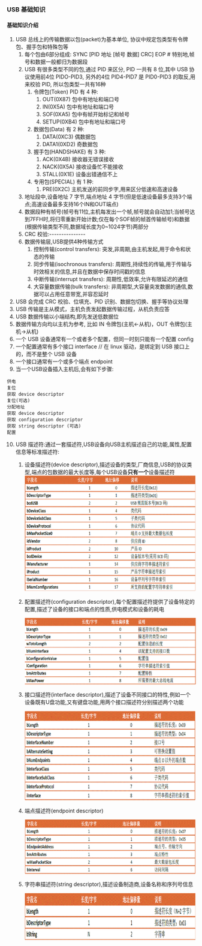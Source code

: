 ### USB 基础知识

#### 基础知识介绍

1. USB 总线上的传输数据以包(packet)为基本单位, 协议中规定包类型有令牌包、握手包和特殊包等
    1. 每个包由6部分组成: SYNC [PID 地址 [帧号 数据] CRC] EOP # 特别地,帧号和数据一般都归为数据段
    2. USB 有很多类型不同的包,通过 PID 来区分, PID 一共有 8 位,其中 USB 协议使用前4位 PIDO-PID3, 另外的4位 PID4-PID7 是 PID0-PID3 的取反,用来校验 PID, 所以包类型一共有16种
        1. 令牌包(Token) PID 有 4 种:
            1. OUT(0X87)   包中有地址和端口号
            2. IN(0X5A)    包中有地址和端口号
            3. SOF(0XA5)   包中有帧开始标记和帧号
            4. SETUP(0XB4) 包中有地址和端口号
        2. 数据包(Data) 有 2 种:
            1. DATA(0XC3)  偶数据包
            2. DATA1(0XD2) 奇数据包
        3. 握手包(HANDSHAKE) 有 3 种:
            1. ACK(0X4B)   接收器无错误接收
            2. NACK(0X5A)  接收设备忙不能接收
            3. STALL(0X1E) 设备出错通信不上
        4. 专用包(SPECIAL) 有 1 种:
            1. PRE(0X2C) 主机发送的前同步字,用来区分低速和高速设备
    3. 地址段中,设备地址 7 字节,端点地址 4 字节(但是低速设备最多支持3个端点;高速设备最多支持16个IN和OUT端点)
    4. 数据段种有帧号(帧号有11位,主机每发出一个帧,帧号就会自动加1;当帧号达到7FFH时,将归零重新开始计数;仅在每个SOF帧的帧首传输帧号)和数据(根据传输类型不同,数据域长度为0~1024字节)两部分
    5. CRC 校验:---------------
    6. 数据传输层,USB提供4种传输方式
        1. 控制传输(control transfers): 突发,非周期,由主机发起,用于命令和状态的传输
        2. 同步传输(isochronous transfers): 周期性,持续性的传输,用于传输与时效相关的信息,并且在数据中保存时间戳的信息
        3. 中断传输(interrupt transfers): 周期性,低效率,允许有限延迟的通信
        4. 大容量数据传输(bulk transfers): 非周期型,大容量突发数据的通信,数据可以占用任意带宽,并容忍延时
2. USB 会完成 CRC 校验、位填充、PID 识别、数据包切换、握手等协议处理
3. USB 传输是主从模式，主机负责发起数据传输过程，从机负责应答
4. USB 数据传输以小端结构,即先发送低数据位
5. 数据传输方向均以主机为参考, 比如 IN 令牌包(主机<-从机)，OUT 令牌包(主机->从机)
6. 一个 USB 设备通常有一个或者多个配置，但同一时刻只能有一个配置 config
7. 一个配置通常有多个接口 interface // 在 linux 驱动，是绑定到 USB 接口上的，而不是整个 USB 设备
8. 一个接口通常有一个或多个端点 endpoint
9. 当一个USB设备插入主机后,会有如下步骤:
```
供电
复位
获取 device descriptor
复位(可选)
分配地址
获取 device descriptor
获取 configuration descriptor
获取 string descriptor (可选)
配置
```
10. USB 描述符:通过一套描述符,USB设备向USB主机描述自己的功能,属性,配置信息等标准描述符:
    1. 设备描述符(device descriptor),描述设备的类型,厂商信息,USB的协议类型,端点的包数据的最大长度等,每个USB设备**只有一个**设备描述符
      ![](./figures/usb_dev_descriptor.png)
    
    2. 配置描述符(configuration descriptor),每个配置描述符提供了设备特定的配置,描述了设备的接口和端点的性质,供电模式和设备的耗电
    
       ![](./figures/usb_conf_descriptor.png)
    
    3. 接口描述符(interface descriptor),描述了设备不同接口的特性,例如一个设备既有U盘功能,又有键盘功能,用两个接口描述符分别描述两个功能
    
       ![](./figures/usb_interface_descriptor.png)
    
    4. 端点描述符(endpoint descriptor)
    
       ![](./figures/usb_endpoint_descriptor.png)
    
    5. 字符串描述符(string descriptor),描述设备制造商,设备名称和序列号信息
    
       ![](./figures/usb_str_descriptor.png)

